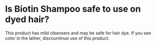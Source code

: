 # Is Biotin Shampoo safe to use on dyed hair?

This product has mild cleansers and may be safe for hair dye. If you see color in the lather, discountinue use of this product.